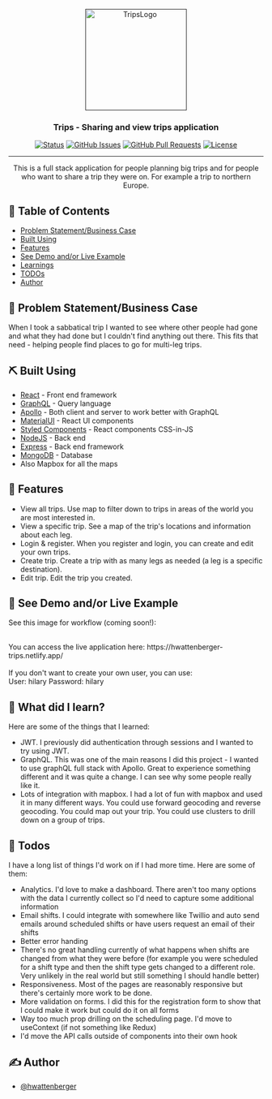 <p align="center">
  <a href="" rel="noopener">
 <img width=200px height=200px src="https://hilary-wattenberger.netlify.app/images/date.png" alt="TripsLogo"></a>
</p>

<h3 align="center">Trips - Sharing and view trips application</h3>

<div align="center">

  [![Status](https://img.shields.io/badge/status-active-success.svg)]() 
  [![GitHub Issues](https://img.shields.io/github/issues/hwattenberger/trips.svg)](https://github.com/hwattenberger/trips/issues)
  [![GitHub Pull Requests](https://img.shields.io/github/issues-pr/hwattenberger/trips.svg)](https://github.com/hwattenberger/trips/pulls)
  [![License](https://img.shields.io/badge/license-MIT-blue.svg)](/LICENSE)

</div>

---

<p align="center"> This is a full stack application for people planning big trips and for people who want to share a trip they were on.  For example a trip to northern Europe.
    <br> 
</p>

## 📝 Table of Contents
- [Problem Statement/Business Case](#businesscase)
- [Built Using](#built_using)
- [Features](#about)
- [See Demo and/or Live Example](#example)
- [Learnings](#learnings)
- [TODOs](#todos)
- [Author](#authors)

## 🧐 Problem Statement/Business Case <a name = "businesscase"></a>
When I took a sabbatical trip I wanted to see where other people had gone and what they had done but I couldn't find anything out there.  This fits that need - helping people find places to go for multi-leg trips.

## ⛏️ Built Using <a name = "built_using"></a>
- [React](https://reactjs.org/) - Front end framework
- [GraphQL](https://graphql.org/) - Query language
- [Apollo](https://www.apollographql.com/) - Both client and server to work better with GraphQL
- [MaterialUI](https://v4.mui.com/) - React UI components
- [Styled Components](https://styled-components.com/) - React components CSS-in-JS
- [NodeJS](https://nodejs.org/en/) - Back end
- [Express](https://expressjs.com/) - Back end framework 
- [MongoDB](https://www.mongodb.com/) - Database
- Also Mapbox for all the maps

## 🧐 Features <a name = "about"></a>
- View all trips.  Use map to filter down to trips in areas of the world you are most interested in.
- View a specific trip.  See a map of the trip's locations and information about each leg.
- Login & register.  When you register and login, you can create and edit your own trips.
- Create trip.  Create a trip with as many legs as needed (a leg is a specific destination).
- Edit trip.  Edit the trip you created.

## 🏁 See Demo and/or Live Example <a name = "example"></a>
See this image for workflow (coming soon!):
<!-- <img width=800px src="https://hilary-wattenberger.netlify.app/images/SpotifyProject2.gif" alt="Sample workflow"> -->
<br>
You can access the live application here: https://hwattenberger-trips.netlify.app/ <br><br>
If you don't want to create your own user, you can use: <br>
User: hilary Password: hilary

## 🎈 What did I learn? <a name="learnings"></a>
Here are some of the things that I learned:
- JWT. I previously did authentication through sessions and I wanted to try using JWT.
- GraphQL. This was one of the main reasons I did this project - I wanted to use graphQL full stack with Apollo. Great to experience something different and it was quite a change. I can see why some people really like it.
- Lots of integration with mapbox. I had a lot of fun with mapbox and used it in many different ways. You could use forward geocoding and reverse geocoding. You could map out your trip. You could use clusters to drill down on a group of trips.

## 🎈 Todos <a name="todos"></a>
I have a long list of things I'd work on if I had more time.  Here are some of them:
- Analytics.  I'd love to make a dashboard.  There aren't too many options with the data I currently collect so I'd need to capture some additional information
- Email shifts.  I could integrate with somewhere like Twillio and auto send emails around scheduled shifts or have users request an email of their shifts
- Better error handing
- There's no great handling currently of what happens when shifts are changed from what they were before (for example you were scheduled for a shift type and then the shift type gets changed to a different role.  Very unlikely in the real world but still something I should handle better)
- Responsiveness.  Most of the pages are reasonably responsive but there's certainly more work to be done.
- More validation on forms.  I did this for the registration form to show that I could make it work but could do it on all forms
- Way too much prop drilling on the scheduling page.  I'd move to useContext (if not something like Redux)
- I'd move the API calls outside of components into their own hook

## ✍️ Author <a name = "authors"></a>
- [@hwattenberger](https://github.com/hwattenberger)

